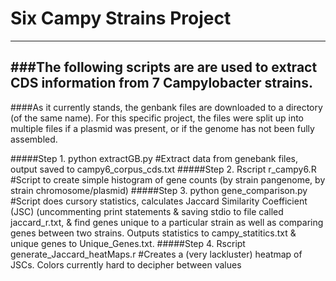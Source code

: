 # Six Campy Strains Project
---------------------------


###The following scripts are are used to extract CDS information from 7 Campylobacter strains.
---------------------------------------------------------------------------------------------

####As it currently stands, the genbank files are downloaded to a directory (of the same name). For this specific project, the files were split up into multiple files if a plasmid was present, or if the genome has not been fully assembled.

#####Step 1. python extractGB.py #Extract data from genebank files, output saved to campy6_corpus_cds.txt
#####Step 2. Rscript r_campy6.R  #Script to create simple histogram of gene counts (by strain pangenome, by strain chromosome/plasmid)
#####Step 3. python gene_comparison.py #Script does cursory statistics, calculates Jaccard Similarity Coefficient (JSC) (uncommenting print statements & saving stdio to file called jaccard_r.txt, & find genes unique to a particular strain as well as comparing genes between two strains. Outputs statistics to campy_statitics.txt & unique genes to Unique_Genes.txt.
#####Step 4. Rscript generate_Jaccard_heatMaps.r #Creates a (very lackluster) heatmap of JSCs. Colors currently hard to decipher between values
